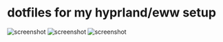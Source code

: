 # dotfiles for my hyprland/eww setup

![screenshot](https://i.imgur.com/AMWygbt.png)
![screenshot](https://i.imgur.com/ywRUBvv.png)
![screenshot](https://i.imgur.com/qBqPHTl.png)
